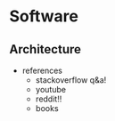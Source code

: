 # Software

## Architecture

- references
  - stackoverflow q&a!
  - youtube
  - reddit!!
  - books
